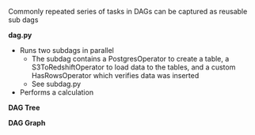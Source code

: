 Commonly repeated series of tasks in DAGs can be captured as reusable sub dags

**dag.py** 
  * Runs two subdags in parallel
    * The subdag contains a PostgresOperator to create a table, a S3ToRedshiftOperator to load data to the tables, and a custom HasRowsOperator which verifies data was inserted
    * See subdag.py
  * Performs a calculation
  
  
**DAG Tree**


**DAG Graph**
